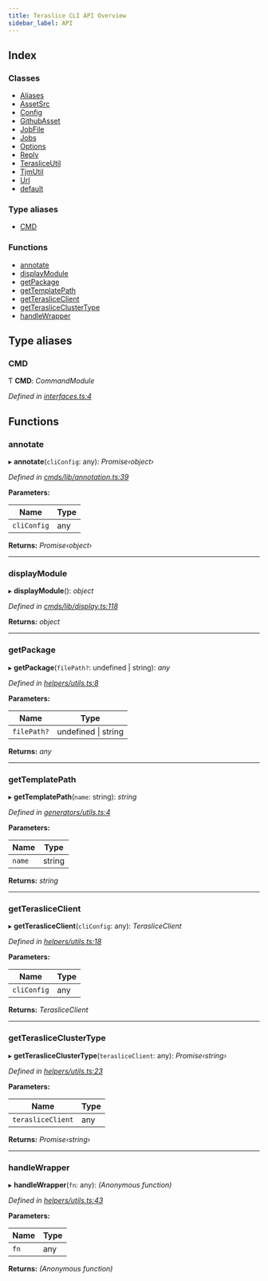 ```yaml
---
title: Teraslice CLI API Overview
sidebar_label: API
---
```


## Index

### Classes

* [Aliases](classes/aliases.md)
* [AssetSrc](classes/assetsrc.md)
* [Config](classes/config.md)
* [GithubAsset](classes/githubasset.md)
* [JobFile](classes/jobfile.md)
* [Jobs](classes/jobs.md)
* [Options](classes/options.md)
* [Reply](classes/reply.md)
* [TerasliceUtil](classes/terasliceutil.md)
* [TjmUtil](classes/tjmutil.md)
* [Url](classes/url.md)
* [default](classes/default.md)

### Type aliases

* [CMD](overview.md#cmd)

### Functions

* [annotate](overview.md#annotate)
* [displayModule](overview.md#displaymodule)
* [getPackage](overview.md#getpackage)
* [getTemplatePath](overview.md#gettemplatepath)
* [getTerasliceClient](overview.md#getterasliceclient)
* [getTerasliceClusterType](overview.md#getterasliceclustertype)
* [handleWrapper](overview.md#handlewrapper)

## Type aliases

###  CMD

Ƭ **CMD**: *CommandModule*

*Defined in [interfaces.ts:4](https://github.com/terascope/teraslice/blob/0ae31df4/packages/teraslice-cli/src/interfaces.ts#L4)*

## Functions

###  annotate

▸ **annotate**(`cliConfig`: any): *Promise‹object›*

*Defined in [cmds/lib/annotation.ts:39](https://github.com/terascope/teraslice/blob/0ae31df4/packages/teraslice-cli/src/cmds/lib/annotation.ts#L39)*

**Parameters:**

Name | Type |
------ | ------ |
`cliConfig` | any |

**Returns:** *Promise‹object›*

___

###  displayModule

▸ **displayModule**(): *object*

*Defined in [cmds/lib/display.ts:118](https://github.com/terascope/teraslice/blob/0ae31df4/packages/teraslice-cli/src/cmds/lib/display.ts#L118)*

**Returns:** *object*

___

###  getPackage

▸ **getPackage**(`filePath?`: undefined | string): *any*

*Defined in [helpers/utils.ts:8](https://github.com/terascope/teraslice/blob/0ae31df4/packages/teraslice-cli/src/helpers/utils.ts#L8)*

**Parameters:**

Name | Type |
------ | ------ |
`filePath?` | undefined \| string |

**Returns:** *any*

___

###  getTemplatePath

▸ **getTemplatePath**(`name`: string): *string*

*Defined in [generators/utils.ts:4](https://github.com/terascope/teraslice/blob/0ae31df4/packages/teraslice-cli/src/generators/utils.ts#L4)*

**Parameters:**

Name | Type |
------ | ------ |
`name` | string |

**Returns:** *string*

___

###  getTerasliceClient

▸ **getTerasliceClient**(`cliConfig`: any): *TerasliceClient*

*Defined in [helpers/utils.ts:18](https://github.com/terascope/teraslice/blob/0ae31df4/packages/teraslice-cli/src/helpers/utils.ts#L18)*

**Parameters:**

Name | Type |
------ | ------ |
`cliConfig` | any |

**Returns:** *TerasliceClient*

___

###  getTerasliceClusterType

▸ **getTerasliceClusterType**(`terasliceClient`: any): *Promise‹string›*

*Defined in [helpers/utils.ts:23](https://github.com/terascope/teraslice/blob/0ae31df4/packages/teraslice-cli/src/helpers/utils.ts#L23)*

**Parameters:**

Name | Type |
------ | ------ |
`terasliceClient` | any |

**Returns:** *Promise‹string›*

___

###  handleWrapper

▸ **handleWrapper**(`fn`: any): *(Anonymous function)*

*Defined in [helpers/utils.ts:43](https://github.com/terascope/teraslice/blob/0ae31df4/packages/teraslice-cli/src/helpers/utils.ts#L43)*

**Parameters:**

Name | Type |
------ | ------ |
`fn` | any |

**Returns:** *(Anonymous function)*
